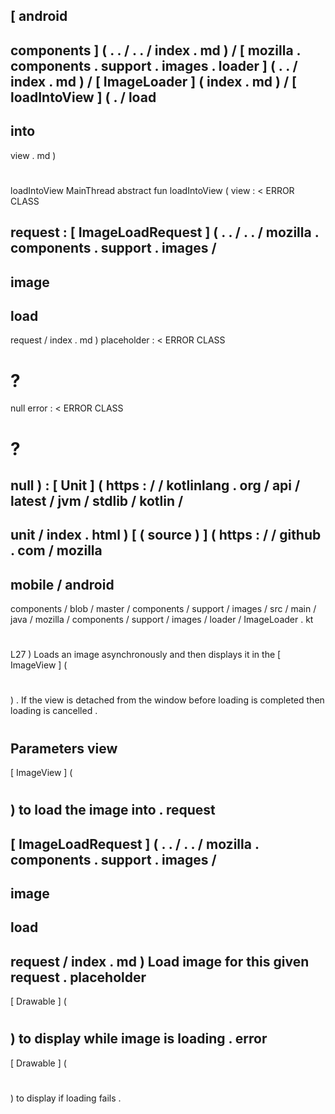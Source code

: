 [
android
-
components
]
(
.
.
/
.
.
/
index
.
md
)
/
[
mozilla
.
components
.
support
.
images
.
loader
]
(
.
.
/
index
.
md
)
/
[
ImageLoader
]
(
index
.
md
)
/
[
loadIntoView
]
(
.
/
load
-
into
-
view
.
md
)
#
loadIntoView
MainThread
abstract
fun
loadIntoView
(
view
:
<
ERROR
CLASS
>
request
:
[
ImageLoadRequest
]
(
.
.
/
.
.
/
mozilla
.
components
.
support
.
images
/
-
image
-
load
-
request
/
index
.
md
)
placeholder
:
<
ERROR
CLASS
>
?
=
null
error
:
<
ERROR
CLASS
>
?
=
null
)
:
[
Unit
]
(
https
:
/
/
kotlinlang
.
org
/
api
/
latest
/
jvm
/
stdlib
/
kotlin
/
-
unit
/
index
.
html
)
[
(
source
)
]
(
https
:
/
/
github
.
com
/
mozilla
-
mobile
/
android
-
components
/
blob
/
master
/
components
/
support
/
images
/
src
/
main
/
java
/
mozilla
/
components
/
support
/
images
/
loader
/
ImageLoader
.
kt
#
L27
)
Loads
an
image
asynchronously
and
then
displays
it
in
the
[
ImageView
]
(
#
)
.
If
the
view
is
detached
from
the
window
before
loading
is
completed
then
loading
is
cancelled
.
#
#
#
Parameters
view
-
[
ImageView
]
(
#
)
to
load
the
image
into
.
request
-
[
ImageLoadRequest
]
(
.
.
/
.
.
/
mozilla
.
components
.
support
.
images
/
-
image
-
load
-
request
/
index
.
md
)
Load
image
for
this
given
request
.
placeholder
-
[
Drawable
]
(
#
)
to
display
while
image
is
loading
.
error
-
[
Drawable
]
(
#
)
to
display
if
loading
fails
.

